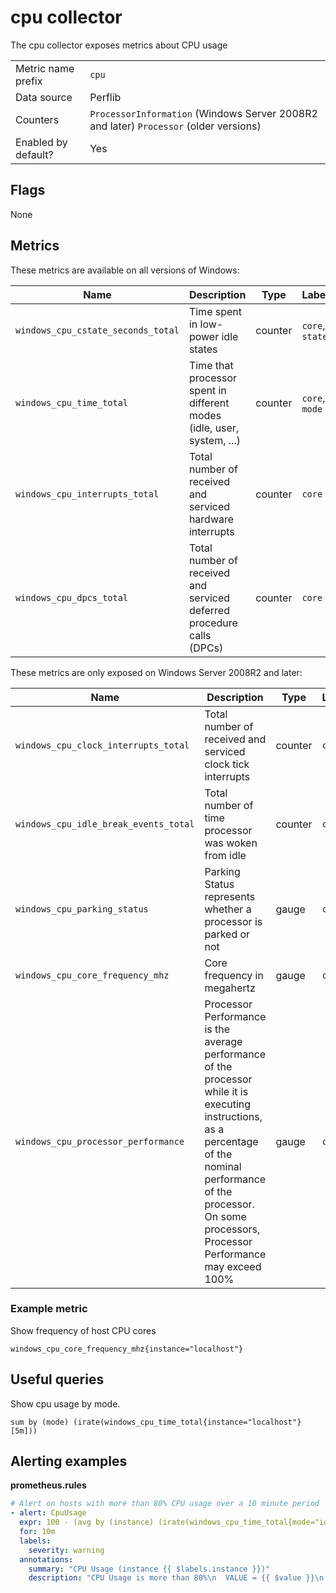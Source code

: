 # cpu collector

The cpu collector exposes metrics about CPU usage

|||
-|-
Metric name prefix  | `cpu`
Data source         | Perflib
Counters            | `ProcessorInformation` (Windows Server 2008R2 and later) `Processor` (older versions)
Enabled by default? | Yes

## Flags

None

## Metrics
These metrics are available on all versions of Windows:

Name | Description | Type | Labels
-----|-------------|------|-------
`windows_cpu_cstate_seconds_total` | Time spent in low-power idle states | counter | `core`, `state`
`windows_cpu_time_total` | Time that processor spent in different modes (idle, user, system, ...) | counter | `core`, `mode`
`windows_cpu_interrupts_total` | Total number of received and serviced hardware interrupts | counter | `core`
`windows_cpu_dpcs_total` | Total number of received and serviced deferred procedure calls (DPCs) | counter | `core`

These metrics are only exposed on Windows Server 2008R2 and later:

Name | Description | Type | Labels
-----|-------------|------|-------
`windows_cpu_clock_interrupts_total` | Total number of received and serviced clock tick interrupts | counter | `core`
`windows_cpu_idle_break_events_total` | Total number of time processor was woken from idle | counter | `core`
`windows_cpu_parking_status` | Parking Status represents whether a processor is parked or not | gauge | `core`
`windows_cpu_core_frequency_mhz` | Core frequency in megahertz | gauge | `core`
`windows_cpu_processor_performance` | Processor Performance is the average performance of the processor while it is executing instructions, as a percentage of the nominal performance of the processor. On some processors, Processor Performance may exceed 100% | gauge | `core`

### Example metric
Show frequency of host CPU cores
```
windows_cpu_core_frequency_mhz{instance="localhost"}
```

## Useful queries
Show cpu usage by mode.
```
sum by (mode) (irate(windows_cpu_time_total{instance="localhost"}[5m]))
```

## Alerting examples
**prometheus.rules**
```yaml
# Alert on hosts with more than 80% CPU usage over a 10 minute period
- alert: CpuUsage
  expr: 100 - (avg by (instance) (irate(windows_cpu_time_total{mode="idle"}[2m])) * 100) > 80
  for: 10m
  labels:
    severity: warning
  annotations:
    summary: "CPU Usage (instance {{ $labels.instance }})"
    description: "CPU Usage is more than 80%\n  VALUE = {{ $value }}\n  LABELS: {{ $labels }}"
```
